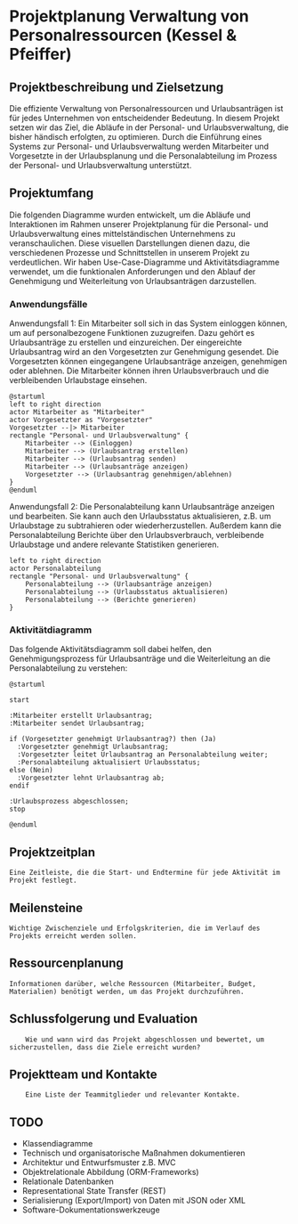 # Projektplanung Verwaltung von Personalressourcen (Kessel & Pfeiffer)

## Projektbeschreibung und Zielsetzung

Die effiziente Verwaltung von Personalressourcen und Urlaubsanträgen ist für jedes Unternehmen von entscheidender Bedeutung. In diesem Projekt setzen wir das Ziel, die Abläufe in der Personal- und Urlaubsverwaltung, die bisher händisch erfolgten, zu optimieren. Durch die Einführung eines Systems zur Personal- und Urlaubsverwaltung werden Mitarbeiter und Vorgesetzte in der Urlaubsplanung und die Personalabteilung im Prozess der Personal- und Urlaubsverwaltung unterstützt.

## Projektumfang

Die folgenden Diagramme wurden entwickelt, um die Abläufe und Interaktionen im Rahmen unserer Projektplanung für die Personal- und Urlaubsverwaltung eines mittelständischen Unternehmens zu veranschaulichen. Diese visuellen Darstellungen dienen dazu, die verschiedenen Prozesse und Schnittstellen in unserem Projekt zu verdeutlichen. Wir haben Use-Case-Diagramme und Aktivitätsdiagramme verwendet, um die funktionalen Anforderungen und den Ablauf der Genehmigung und Weiterleitung von Urlaubsanträgen darzustellen.

### Anwendungsfälle

Anwendungsfall 1: Ein Mitarbeiter soll sich in das System einloggen können, um auf personalbezogene Funktionen zuzugreifen. Dazu gehört es Urlaubsanträge zu erstellen und einzureichen. Der eingereichte Urlaubsantrag wird an den Vorgesetzten zur Genehmigung gesendet. Die Vorgesetzten können eingegangene Urlaubsanträge anzeigen, genehmigen oder ablehnen. Die Mitarbeiter können ihren Urlaubsverbrauch und die verbleibenden Urlaubstage einsehen.

~~~plantuml
@startuml
left to right direction
actor Mitarbeiter as "Mitarbeiter"
actor Vorgesetzter as "Vorgesetzter"
Vorgesetzter --|> Mitarbeiter
rectangle "Personal- und Urlaubsverwaltung" {
    Mitarbeiter --> (Einloggen)
    Mitarbeiter --> (Urlaubsantrag erstellen)
    Mitarbeiter --> (Urlaubsantrag senden)
    Mitarbeiter --> (Urlaubsanträge anzeigen)
    Vorgesetzter --> (Urlaubsantrag genehmigen/ablehnen)
}
@enduml
~~~

Anwendungsfall 2: Die Personalabteilung kann Urlaubsanträge anzeigen und bearbeiten. Sie kann auch den Urlaubsstatus aktualisieren, z.B. um Urlaubstage zu subtrahieren oder wiederherzustellen. Außerdem kann die Personalabteilung Berichte über den Urlaubsverbrauch, verbleibende Urlaubstage und andere relevante Statistiken generieren.

~~~plantuml
left to right direction
actor Personalabteilung
rectangle "Personal- und Urlaubsverwaltung" {
    Personalabteilung --> (Urlaubsanträge anzeigen)
    Personalabteilung --> (Urlaubsstatus aktualisieren)
    Personalabteilung --> (Berichte generieren)
}
~~~

### Aktivitätdiagramm

Das folgende Aktivitätsdiagramm soll dabei helfen, den Genehmigungsprozess für Urlaubsanträge und die Weiterleitung an die Personalabteilung zu verstehen:

~~~plantuml
@startuml

start

:Mitarbeiter erstellt Urlaubsantrag;
:Mitarbeiter sendet Urlaubsantrag;

if (Vorgesetzter genehmigt Urlaubsantrag?) then (Ja)
  :Vorgesetzter genehmigt Urlaubsantrag;
  :Vorgesetzter leitet Urlaubsantrag an Personalabteilung weiter;
  :Personalabteilung aktualisiert Urlaubsstatus;
else (Nein)
  :Vorgesetzter lehnt Urlaubsantrag ab;
endif

:Urlaubsprozess abgeschlossen;
stop

@enduml
~~~

## Projektzeitplan

    Eine Zeitleiste, die die Start- und Endtermine für jede Aktivität im Projekt festlegt.

## Meilensteine

    Wichtige Zwischenziele und Erfolgskriterien, die im Verlauf des Projekts erreicht werden sollen.

## Ressourcenplanung
    
    Informationen darüber, welche Ressourcen (Mitarbeiter, Budget, Materialien) benötigt werden, um das Projekt durchzuführen.

## Schlussfolgerung und Evaluation

        Wie und wann wird das Projekt abgeschlossen und bewertet, um sicherzustellen, dass die Ziele erreicht wurden?

## Projektteam und Kontakte

        Eine Liste der Teammitglieder und relevanter Kontakte.


## TODO

+ Klassendiagramme
+ Technisch und organisatorische Maßnahmen dokumentieren
+ Architektur und Entwurfsmuster z.B. MVC
+ Objektrelationale Abbildung (ORM-Frameworks)
+ Relationale Datenbanken
+ Representational State Transfer (REST)
+ Serialisierung (Export/Import) von Daten mit JSON oder XML
+ Software-Dokumentationswerkzeuge
